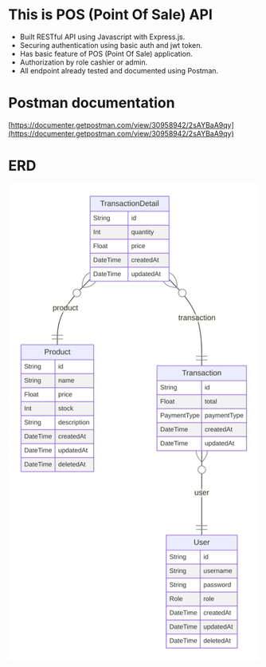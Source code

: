 # This is POS (Point Of Sale) API
- Built RESTful API using Javascript with Express.js.
- Securing authentication using basic auth and jwt token. 
- Has basic feature of POS (Point Of Sale) application. 
- Authorization by role cashier or admin. 
- All endpoint already tested and documented using Postman.

# Postman documentation
[https://documenter.getpostman.com/view/30958942/2sAYBaA9qy](https://documenter.getpostman.com/view/30958942/2sAYBaA9qy)

# ERD
![prisma-erd.svg](prisma-erd.svg)

